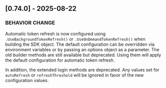 <a name="v0.74.0"></a>
## [0.74.0] - 2025-08-22

### BEHAVIOR CHANGE

Automatic token refresh is now configured using `.UseBackgroundTokenRefresh()` or `.UseOnDemandTokenRefresh()` when building the SDK object.
The default configuration can be overridden via environment variables or by passing an options object as a parameter.
The old builder methods are still available but deprecated. Using them will apply the default configuration for automatic token refresh.

In addition, the extended login methods are deprecated. Any values set for `autoRefresh` or `refreshThreshold` will be ignored in favor of the new configuration values.